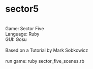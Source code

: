 # sector5
<br>
Game: Sector Five <br>
Language: Ruby<br>
GUI: Gosu<br>
<br>
Based on a Tutorial by Mark Sobkowicz<br>
<br>
run game: ruby sector_five_scenes.rb 